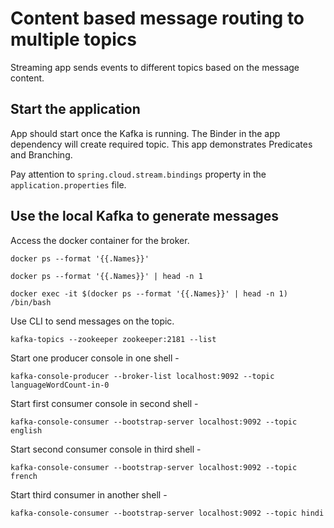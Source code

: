 # Content based message routing to multiple topics
Streaming app sends events to different topics based on the message content.

## Start the application
App should start once the Kafka is running.
The Binder in the app dependency will create required topic.
This app demonstrates Predicates and Branching.

Pay attention to `spring.cloud.stream.bindings` property in the `application.properties` file.

## Use the local Kafka to generate messages
Access the docker container for the broker.

`docker ps --format '{{.Names}}'`

`docker ps --format '{{.Names}}' | head -n 1`

`docker exec -it $(docker ps --format '{{.Names}}' | head -n 1) /bin/bash`

Use CLI to send messages on the topic.

`kafka-topics --zookeeper zookeeper:2181 --list`

Start one producer console in one shell -

`kafka-console-producer --broker-list localhost:9092 --topic languageWordCount-in-0`

Start first consumer console in second shell -

`kafka-console-consumer --bootstrap-server localhost:9092 --topic english`

Start second consumer console in third shell -

`kafka-console-consumer --bootstrap-server localhost:9092 --topic french`

Start third consumer in another shell -

`kafka-console-consumer --bootstrap-server localhost:9092 --topic hindi`
